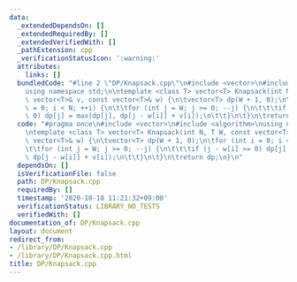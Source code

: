 ```yaml
---
data:
  _extendedDependsOn: []
  _extendedRequiredBy: []
  _extendedVerifiedWith: []
  _pathExtension: cpp
  _verificationStatusIcon: ':warning:'
  attributes:
    links: []
  bundledCode: "#line 2 \"DP/Knapsack.cpp\"\n#include <vector>\n#include <algorithm>\n\
    using namespace std;\n\ntemplate <class T> vector<T> Knapsack(int N, T W, const\
    \ vector<T>& v, const vector<T>& w) {\n\tvector<T> dp(W + 1, 0);\n\tfor (int i\
    \ = 0; i < N; ++i) {\n\t\tfor (int j = W; j >= 0; --j) {\n\t\t\tif (j - w[i] >=\
    \ 0) dp[j] = max(dp[j], dp[j - w[i]] + v[i]);\n\t\t}\n\t}\n\treturn dp;\n}\n"
  code: "#pragma once\n#include <vector>\n#include <algorithm>\nusing namespace std;\n\
    \ntemplate <class T> vector<T> Knapsack(int N, T W, const vector<T>& v, const\
    \ vector<T>& w) {\n\tvector<T> dp(W + 1, 0);\n\tfor (int i = 0; i < N; ++i) {\n\
    \t\tfor (int j = W; j >= 0; --j) {\n\t\t\tif (j - w[i] >= 0) dp[j] = max(dp[j],\
    \ dp[j - w[i]] + v[i]);\n\t\t}\n\t}\n\treturn dp;\n}\n"
  dependsOn: []
  isVerificationFile: false
  path: DP/Knapsack.cpp
  requiredBy: []
  timestamp: '2020-10-18 11:21:32+09:00'
  verificationStatus: LIBRARY_NO_TESTS
  verifiedWith: []
documentation_of: DP/Knapsack.cpp
layout: document
redirect_from:
- /library/DP/Knapsack.cpp
- /library/DP/Knapsack.cpp.html
title: DP/Knapsack.cpp
---
```

